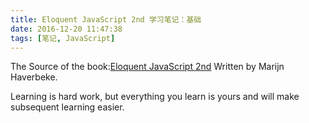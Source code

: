 ```yaml
---
title: Eloquent JavaScript 2nd 学习笔记：基础
date: 2016-12-20 11:47:38
tags: [笔记, JavaScript]
---
```

The Source of the book:[Eloquent JavaScript 2nd](http://eloquentjavascript.net/)
Written by Marijn Haverbeke.

Learning is hard work, but everything you learn is yours and will make subsequent learning easier.



